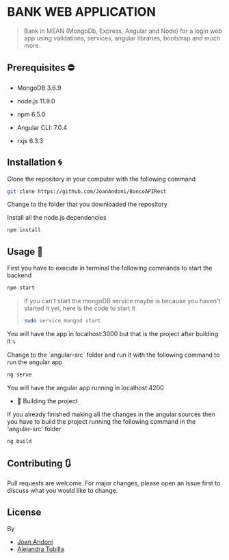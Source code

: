 # BANK WEB APPLICATION

> Bank in MEAN (MongoDb, Express, Angular and Node) for a login web app using validations, services, angular libraries, bootstrap and much more.

## Prerequisites ⛔

- MongoDB 3.6.9

- node.js 11.9.0
- npm 6.5.0

- Angular CLI: 7.0.4
- rxjs 6.3.3

## Installation 🌀

Clone the repository in your computer with the following command
```bash
git clone https://github.com/JoanAndoni/BancoAPIRest
```

Change to the folder that you downloaded the repository  

Install all the node.js dependencies
```bash
npm install
```

## Usage 🚩

First you have to execute in terminal the following commands to start the backend
```bash
npm start
```
> If you can't start the mongoDB service maybe is because you haven't started it yet, here is the code to start it
> ```bash
> sudo service mongod start
> ```

You will have the app in localhost:3000 but that is the project after building it ⤵️

Change to the ´angular-src´ folder and run it with the following command to run the angular app
```bash
ng serve
```
You will have the angular app running in localhost:4200

- 🔨 Building the project

If you already finished making all the changes in the angular sources then you have to build the project running the following command in the 'angular-src' folder
```bash
ng build
```

## Contributing 🔃

Pull requests are welcome. For major changes, please open an issue first to discuss what you would like to change.

## License
By
* [Joan Andoni](https://github.com/JoanAndoni)
* [Alejandra Tubilla](https://github.com/alejandratub)
